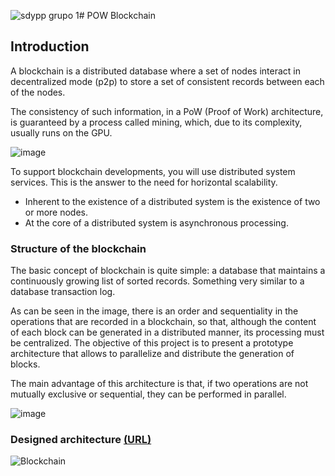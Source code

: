 ![sdypp grupo 1](https://github.com/matiasgimenezdev/pow-blockchain/assets/117539520/4962a098-5393-4c6d-bcdc-477619690d84)# POW Blockchain

## Introduction

A blockchain is a distributed database where a set of nodes interact in decentralized mode (p2p) to store a set of consistent records between each of the nodes.

The consistency of such information, in a PoW (Proof of Work) architecture, is guaranteed by a process called mining, which, due to its complexity, usually runs on the GPU.

![image](https://github.com/matiasgimenezdev/pow-blockchain/assets/117539520/fd46df80-1b4a-4091-b0e2-58efedfdac13)

To support blockchain developments, you will use distributed system services. This is the answer to the need for horizontal scalability.

-   Inherent to the existence of a distributed system is the existence of two or more nodes.
-   At the core of a distributed system is asynchronous processing.

### Structure of the blockchain

The basic concept of blockchain is quite simple: a database that maintains a continuously growing list of sorted records. Something very similar to a database transaction log.

As can be seen in the image, there is an order and sequentiality in the operations that are recorded in a blockchain, so that, although the content of each block can be generated in a distributed manner, its processing must be centralized. The objective of this project is to present a prototype architecture that allows to parallelize and distribute the generation of blocks.

The main advantage of this architecture is that, if two operations are not mutually exclusive or sequential, they can be performed in parallel.

![image](https://github.com/matiasgimenezdev/pow-blockchain/assets/117539520/76aaecac-0942-4733-848d-aa4c080a3736)

### Designed architecture [(URL)](https://miro.com/app/board/uXjVK9Am-aU=/?share_link_id=894524781583)

![Blockchain](https://github.com/matiasgimenezdev/pow-blockchain/assets/117539520/2d286bef-23de-43a4-81a5-5a3654c88f0e)
